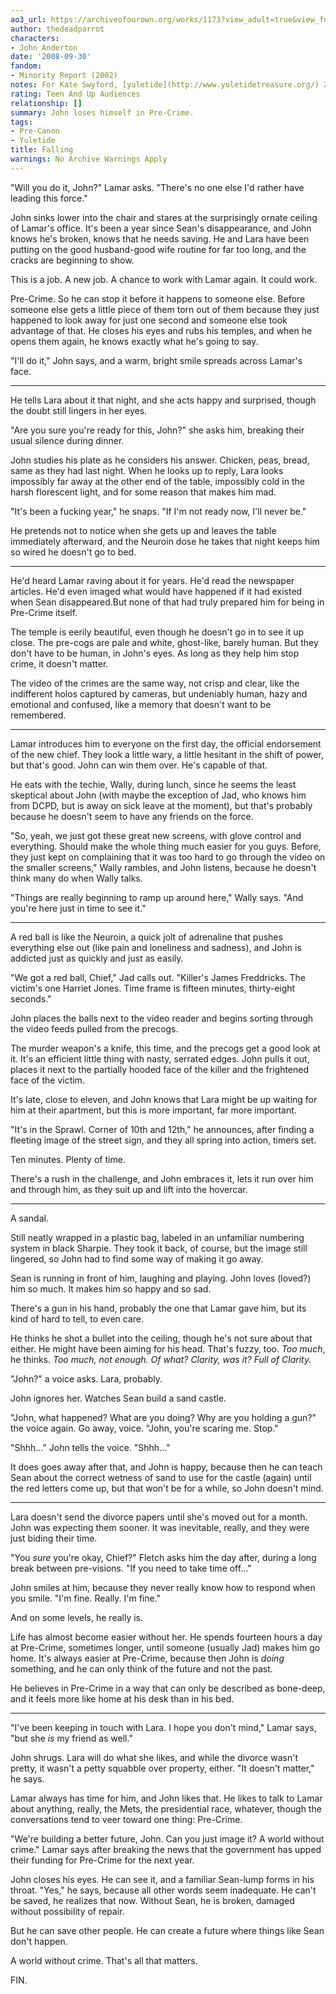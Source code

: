 ```yaml
---
ao3_url: https://archiveofourown.org/works/1173?view_adult=true&view_full_work=true
author: thedeadparrot
characters:
- John Anderton
date: '2008-09-30'
fandom:
- Minority Report (2002)
notes: For Kate Swyford, [yuletide](http://www.yuletidetreasure.org/) 2005.
rating: Teen And Up Audiences
relationship: []
summary: John loses himself in Pre-Crime.
tags:
- Pre-Canon
- Yuletide
title: Falling
warnings: No Archive Warnings Apply
---
```


"Will you do it, John?" Lamar asks. "There's no one else I'd rather have leading this force."

John sinks lower into the chair and stares at the surprisingly ornate ceiling of Lamar's office. It's been a year since Sean's disappearance, and John knows he's broken, knows that he needs saving. He and Lara have been putting on the good husband-good wife routine for far too long, and the cracks are beginning to show.

This is a job. A new job. A chance to work with Lamar again. It could work.

Pre-Crime. So he can stop it before it happens to someone else. Before someone else gets a little piece of them torn out of them because they just happened to look away for just one second and someone else took advantage of that. He closes his eyes and rubs his temples, and when he opens them again, he knows exactly what he's going to say.

"I'll do it," John says, and a warm, bright smile spreads across Lamar's face.



---

He tells Lara about it that night, and she acts happy and surprised, though the doubt still lingers in her eyes.

"Are you sure you're ready for this, John?" she asks him, breaking their usual silence during dinner.

John studies his plate as he considers his answer. Chicken, peas, bread, same as they had last night. When he looks up to reply, Lara looks impossibly far away at the other end of the table, impossibly cold in the harsh florescent light, and for some reason that makes him mad.

"It's been a fucking year," he snaps. "If I'm not ready now, I'll never be."

He pretends not to notice when she gets up and leaves the table immediately afterward, and the Neuroin dose he takes that night keeps him so wired he doesn't go to bed.



---

He'd heard Lamar raving about it for years. He'd read the newspaper articles. He'd even imaged what would have happened if it had existed when Sean disappeared.But none of that had truly prepared him for being in Pre-Crime itself.

The temple is eerily beautiful, even though he doesn't go in to see it up close. The pre-cogs are pale and white, ghost-like, barely human. But they don't have to be human, in John's eyes. As long as they help him stop crime, it doesn't matter.

The video of the crimes are the same way, not crisp and clear, like the indifferent holos captured by cameras, but undeniably human, hazy and emotional and confused, like a memory that doesn't want to be remembered.



---

Lamar introduces him to everyone on the first day, the official endorsement of the new chief. They look a little wary, a little hesitant in the shift of power, but that's good. John can win them over. He's capable of that.

He eats with the techie, Wally, during lunch, since he seems the least skeptical about John (with maybe the exception of Jad, who knows him from DCPD, but is away on sick leave at the moment), but that's probably because he doesn't seem to have any friends on the force.

"So, yeah, we just got these great new screens, with glove control and everything. Should make the whole thing much easier for you guys. Before, they just kept on complaining that it was too hard to go through the video on the smaller screens," Wally rambles, and John listens, because he doesn't think many do when Wally talks.

"Things are really beginning to ramp up around here," Wally says. "And you're here just in time to see it."



---

A red ball is like the Neuroin, a quick jolt of adrenaline that pushes everything else out (like pain and loneliness and sadness), and John is addicted just as quickly and just as easily.

"We got a red ball, Chief," Jad calls out. "Killer's James Freddricks. The victim's one Harriet Jones. Time frame is fifteen minutes, thirty-eight seconds."

John places the balls next to the video reader and begins sorting through the video feeds pulled from the precogs.

The murder weapon's a knife, this time, and the precogs get a good look at it. It's an efficient little thing with nasty, serrated edges. John pulls it out, places it next to the partially hooded face of the killer and the frightened face of the victim.

It's late, close to eleven, and John knows that Lara might be up waiting for him at their apartment, but this is more important, far more important.

"It's in the Sprawl. Corner of 10th and 12th," he announces, after finding a fleeting image of the street sign, and they all spring into action, timers set.

Ten minutes. Plenty of time.

There's a rush in the challenge, and John embraces it, lets it run over him and through him, as they suit up and lift into the hovercar.



---

A sandal.

Still neatly wrapped in a plastic bag, labeled in an unfamiliar numbering system in black Sharpie. They took it back, of course, but the image still lingered, so John had to find some way of making it go away.

Sean is running in front of him, laughing and playing. John loves (loved?) him so much. It makes him so happy and so sad.

There's a gun in his hand, probably the one that Lamar gave him, but its kind of hard to tell, to even care.

He thinks he shot a bullet into the ceiling, though he's not sure about that either. He might have been aiming for his head. That's fuzzy, too. *Too much*, he thinks. *Too much, not enough. Of what? Clarity, was it? Full of Clarity.*

"John?" a voice asks. Lara, probably.

John ignores her. Watches Sean build a sand castle.

"John, what happened? What are you doing? Why are you holding a gun?" the voice again. Go away, voice. "John, you're scaring me. Stop."

"Shhh..." John tells the voice. "Shhh..."

It does goes away after that, and John is happy, because then he can teach Sean about the correct wetness of sand to use for the castle (again) until the red letters come up, but that won't be for a while, so John doesn't mind.



---

Lara doesn't send the divorce papers until she's moved out for a month. John was expecting them sooner. It was inevitable, really, and they were just biding their time.

"You *sure* you're okay, Chief?" Fletch asks him the day after, during a long break between pre-visions. "If you need to take time off..."

John smiles at him, because they never really know how to respond when you smile. "I'm fine. Really. I'm fine."

And on some levels, he really is.

Life has almost become easier without her. He spends fourteen hours a day at Pre-Crime, sometimes longer, until someone (usually Jad) makes him go home. It's always easier at Pre-Crime, because then John is *doing* something, and he can only think of the future and not the past.

He believes in Pre-Crime in a way that can only be described as bone-deep, and it feels more like home at his desk than in his bed.



---

"I've been keeping in touch with Lara. I hope you don't mind," Lamar says, "but she *is* my friend as well."

John shrugs. Lara will do what she likes, and while the divorce wasn't pretty, it wasn't a petty squabble over property, either. "It doesn't matter," he says.

Lamar always has time for him, and John likes that. He likes to talk to Lamar about anything, really, the Mets, the presidential race, whatever, though the conversations tend to veer toward one thing: Pre-Crime.

"We're building a better future, John. Can you just image it? A world without crime." Lamar says after breaking the news that the government has upped their funding for Pre-Crime for the next year.

John closes his eyes. He can see it, and a familiar Sean-lump forms in his throat. "Yes," he says, because all other words seem inadequate. He can't be saved, he realizes that now. Without Sean, he is broken, damaged without possibility of repair.

But he can save other people. He can create a future where things like Sean don't happen.

A world without crime. That's all that matters.

FIN.